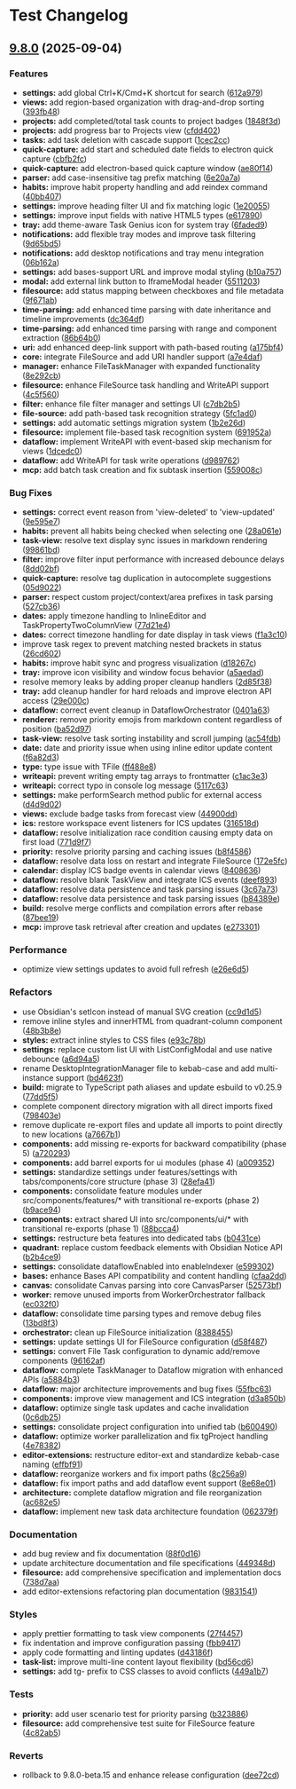 # Test Changelog

## [9.8.0](https://github.com/Quorafind/Obsidian-Task-Genius/compare/9.7.6...9.8.0) (2025-09-04)

### Features

* **settings:** add global Ctrl+K/Cmd+K shortcut for search ([612a979](https://github.com/Quorafind/Obsidian-Task-Genius/commit/612a979))
* **views:** add region-based organization with drag-and-drop sorting ([393fb48](https://github.com/Quorafind/Obsidian-Task-Genius/commit/393fb48))
* **projects:** add completed/total task counts to project badges ([1848f3d](https://github.com/Quorafind/Obsidian-Task-Genius/commit/1848f3d))
* **projects:** add progress bar to Projects view ([cfdd402](https://github.com/Quorafind/Obsidian-Task-Genius/commit/cfdd402))
* **tasks:** add task deletion with cascade support ([1cec2cc](https://github.com/Quorafind/Obsidian-Task-Genius/commit/1cec2cc))
* **quick-capture:** add start and scheduled date fields to electron quick capture ([cbfb2fc](https://github.com/Quorafind/Obsidian-Task-Genius/commit/cbfb2fc))
* **quick-capture:** add electron-based quick capture window ([ae80f14](https://github.com/Quorafind/Obsidian-Task-Genius/commit/ae80f14))
* **parser:** add case-insensitive tag prefix matching ([6e20a7a](https://github.com/Quorafind/Obsidian-Task-Genius/commit/6e20a7a))
* **habits:** improve habit property handling and add reindex command ([40bb407](https://github.com/Quorafind/Obsidian-Task-Genius/commit/40bb407))
* **settings:** improve heading filter UI and fix matching logic ([1e20055](https://github.com/Quorafind/Obsidian-Task-Genius/commit/1e20055))
* **settings:** improve input fields with native HTML5 types ([e617890](https://github.com/Quorafind/Obsidian-Task-Genius/commit/e617890))
* **tray:** add theme-aware Task Genius icon for system tray ([6faded9](https://github.com/Quorafind/Obsidian-Task-Genius/commit/6faded9))
* **notifications:** add flexible tray modes and improve task filtering ([9d65bd5](https://github.com/Quorafind/Obsidian-Task-Genius/commit/9d65bd5))
* **notifications:** add desktop notifications and tray menu integration ([06b162a](https://github.com/Quorafind/Obsidian-Task-Genius/commit/06b162a))
* **settings:** add bases-support URL and improve modal styling ([b10a757](https://github.com/Quorafind/Obsidian-Task-Genius/commit/b10a757))
* **modal:** add external link button to IframeModal header ([5511203](https://github.com/Quorafind/Obsidian-Task-Genius/commit/5511203))
* **filesource:** add status mapping between checkboxes and file metadata ([9f671ab](https://github.com/Quorafind/Obsidian-Task-Genius/commit/9f671ab))
* **time-parsing:** add enhanced time parsing with date inheritance and timeline improvements ([dc364df](https://github.com/Quorafind/Obsidian-Task-Genius/commit/dc364df))
* **time-parsing:** add enhanced time parsing with range and component extraction ([86b64b0](https://github.com/Quorafind/Obsidian-Task-Genius/commit/86b64b0))
* **uri:** add enhanced deep-link support with path-based routing ([a175bf4](https://github.com/Quorafind/Obsidian-Task-Genius/commit/a175bf4))
* **core:** integrate FileSource and add URI handler support ([a7e4daf](https://github.com/Quorafind/Obsidian-Task-Genius/commit/a7e4daf))
* **manager:** enhance FileTaskManager with expanded functionality ([8e292cb](https://github.com/Quorafind/Obsidian-Task-Genius/commit/8e292cb))
* **filesource:** enhance FileSource task handling and WriteAPI support ([4c5f560](https://github.com/Quorafind/Obsidian-Task-Genius/commit/4c5f560))
* **filter:** enhance file filter manager and settings UI ([c7db2b5](https://github.com/Quorafind/Obsidian-Task-Genius/commit/c7db2b5))
* **file-source:** add path-based task recognition strategy ([5fc1ad0](https://github.com/Quorafind/Obsidian-Task-Genius/commit/5fc1ad0))
* **settings:** add automatic settings migration system ([1b2e26d](https://github.com/Quorafind/Obsidian-Task-Genius/commit/1b2e26d))
* **filesource:** implement file-based task recognition system ([691952a](https://github.com/Quorafind/Obsidian-Task-Genius/commit/691952a))
* **dataflow:** implement WriteAPI with event-based skip mechanism for views ([1dcedc0](https://github.com/Quorafind/Obsidian-Task-Genius/commit/1dcedc0))
* **dataflow:** add WriteAPI for task write operations ([d989762](https://github.com/Quorafind/Obsidian-Task-Genius/commit/d989762))
* **mcp:** add batch task creation and fix subtask insertion ([559008c](https://github.com/Quorafind/Obsidian-Task-Genius/commit/559008c))

### Bug Fixes

* **settings:** correct event reason from 'view-deleted' to 'view-updated' ([9e595e7](https://github.com/Quorafind/Obsidian-Task-Genius/commit/9e595e7))
* **habits:** prevent all habits being checked when selecting one ([28a061e](https://github.com/Quorafind/Obsidian-Task-Genius/commit/28a061e))
* **task-view:** resolve text display sync issues in markdown rendering ([99861bd](https://github.com/Quorafind/Obsidian-Task-Genius/commit/99861bd))
* **filter:** improve filter input performance with increased debounce delays ([8dd02bf](https://github.com/Quorafind/Obsidian-Task-Genius/commit/8dd02bf))
* **quick-capture:** resolve tag duplication in autocomplete suggestions ([05d9022](https://github.com/Quorafind/Obsidian-Task-Genius/commit/05d9022))
* **parser:** respect custom project/context/area prefixes in task parsing ([527cb36](https://github.com/Quorafind/Obsidian-Task-Genius/commit/527cb36))
* **dates:** apply timezone handling to InlineEditor and TaskPropertyTwoColumnView ([77d21e4](https://github.com/Quorafind/Obsidian-Task-Genius/commit/77d21e4))
* **dates:** correct timezone handling for date display in task views ([f1a3c10](https://github.com/Quorafind/Obsidian-Task-Genius/commit/f1a3c10))
* improve task regex to prevent matching nested brackets in status ([26cd602](https://github.com/Quorafind/Obsidian-Task-Genius/commit/26cd602))
* **habits:** improve habit sync and progress visualization ([d18267c](https://github.com/Quorafind/Obsidian-Task-Genius/commit/d18267c))
* **tray:** improve icon visibility and window focus behavior ([a5aedad](https://github.com/Quorafind/Obsidian-Task-Genius/commit/a5aedad))
* resolve memory leaks by adding proper cleanup handlers ([2d85f38](https://github.com/Quorafind/Obsidian-Task-Genius/commit/2d85f38))
* **tray:** add cleanup handler for hard reloads and improve electron API access ([29e000c](https://github.com/Quorafind/Obsidian-Task-Genius/commit/29e000c))
* **dataflow:** correct event cleanup in DataflowOrchestrator ([0401a63](https://github.com/Quorafind/Obsidian-Task-Genius/commit/0401a63))
* **renderer:** remove priority emojis from markdown content regardless of position ([ba52d97](https://github.com/Quorafind/Obsidian-Task-Genius/commit/ba52d97))
* **task-view:** resolve task sorting instability and scroll jumping ([ac54fdb](https://github.com/Quorafind/Obsidian-Task-Genius/commit/ac54fdb))
* **date:** date and priority issue when using inline editor update content ([f6a82d3](https://github.com/Quorafind/Obsidian-Task-Genius/commit/f6a82d3))
* **type:** type issue with TFile ([ff488e8](https://github.com/Quorafind/Obsidian-Task-Genius/commit/ff488e8))
* **writeapi:** prevent writing empty tag arrays to frontmatter ([c1ac3e3](https://github.com/Quorafind/Obsidian-Task-Genius/commit/c1ac3e3))
* **writeapi:** correct typo in console log message ([5117c63](https://github.com/Quorafind/Obsidian-Task-Genius/commit/5117c63))
* **settings:** make performSearch method public for external access ([d4d9d02](https://github.com/Quorafind/Obsidian-Task-Genius/commit/d4d9d02))
* **views:** exclude badge tasks from forecast view ([44900dd](https://github.com/Quorafind/Obsidian-Task-Genius/commit/44900dd))
* **ics:** restore workspace event listeners for ICS updates ([316518d](https://github.com/Quorafind/Obsidian-Task-Genius/commit/316518d))
* **dataflow:** resolve initialization race condition causing empty data on first load ([771d9f7](https://github.com/Quorafind/Obsidian-Task-Genius/commit/771d9f7))
* **priority:** resolve priority parsing and caching issues ([b8f4586](https://github.com/Quorafind/Obsidian-Task-Genius/commit/b8f4586))
* **dataflow:** resolve data loss on restart and integrate FileSource ([172e5fc](https://github.com/Quorafind/Obsidian-Task-Genius/commit/172e5fc))
* **calendar:** display ICS badge events in calendar views ([8408636](https://github.com/Quorafind/Obsidian-Task-Genius/commit/8408636))
* **dataflow:** resolve blank TaskView and integrate ICS events ([deef893](https://github.com/Quorafind/Obsidian-Task-Genius/commit/deef893))
* **dataflow:** resolve data persistence and task parsing issues ([3c67a73](https://github.com/Quorafind/Obsidian-Task-Genius/commit/3c67a73))
* **dataflow:** resolve data persistence and task parsing issues ([b84389e](https://github.com/Quorafind/Obsidian-Task-Genius/commit/b84389e))
* **build:** resolve merge conflicts and compilation errors after rebase ([87bee19](https://github.com/Quorafind/Obsidian-Task-Genius/commit/87bee19))
* **mcp:** improve task retrieval after creation and updates ([e273301](https://github.com/Quorafind/Obsidian-Task-Genius/commit/e273301))

### Performance

* optimize view settings updates to avoid full refresh ([e26e6d5](https://github.com/Quorafind/Obsidian-Task-Genius/commit/e26e6d5))

### Refactors

* use Obsidian's setIcon instead of manual SVG creation ([cc9d1d5](https://github.com/Quorafind/Obsidian-Task-Genius/commit/cc9d1d5))
* remove inline styles and innerHTML from quadrant-column component ([48b3b8e](https://github.com/Quorafind/Obsidian-Task-Genius/commit/48b3b8e))
* **styles:** extract inline styles to CSS files ([e93c78b](https://github.com/Quorafind/Obsidian-Task-Genius/commit/e93c78b))
* **settings:** replace custom list UI with ListConfigModal and use native debounce ([a6d94a5](https://github.com/Quorafind/Obsidian-Task-Genius/commit/a6d94a5))
* rename DesktopIntegrationManager file to kebab-case and add multi-instance support ([bd4623f](https://github.com/Quorafind/Obsidian-Task-Genius/commit/bd4623f))
* **build:** migrate to TypeScript path aliases and update esbuild to v0.25.9 ([77dd5f5](https://github.com/Quorafind/Obsidian-Task-Genius/commit/77dd5f5))
* complete component directory migration with all direct imports fixed ([798403e](https://github.com/Quorafind/Obsidian-Task-Genius/commit/798403e))
* remove duplicate re-export files and update all imports to point directly to new locations ([a7667b1](https://github.com/Quorafind/Obsidian-Task-Genius/commit/a7667b1))
* **components:** add missing re-exports for backward compatibility (phase 5) ([a720293](https://github.com/Quorafind/Obsidian-Task-Genius/commit/a720293))
* **components:** add barrel exports for ui modules (phase 4) ([a009352](https://github.com/Quorafind/Obsidian-Task-Genius/commit/a009352))
* **settings:** standardize settings under features/settings with tabs/components/core structure (phase 3) ([28efa41](https://github.com/Quorafind/Obsidian-Task-Genius/commit/28efa41))
* **components:** consolidate feature modules under src/components/features/* with transitional re-exports (phase 2) ([b9ace94](https://github.com/Quorafind/Obsidian-Task-Genius/commit/b9ace94))
* **components:** extract shared UI into src/components/ui/* with transitional re-exports (phase 1) ([88bcca4](https://github.com/Quorafind/Obsidian-Task-Genius/commit/88bcca4))
* **settings:** restructure beta features into dedicated tabs ([b0431ce](https://github.com/Quorafind/Obsidian-Task-Genius/commit/b0431ce))
* **quadrant:** replace custom feedback elements with Obsidian Notice API ([b2b4ce9](https://github.com/Quorafind/Obsidian-Task-Genius/commit/b2b4ce9))
* **settings:** consolidate dataflowEnabled into enableIndexer ([e599302](https://github.com/Quorafind/Obsidian-Task-Genius/commit/e599302))
* **bases:** enhance Bases API compatibility and content handling ([cfaa2dd](https://github.com/Quorafind/Obsidian-Task-Genius/commit/cfaa2dd))
* **canvas:** consolidate Canvas parsing into core CanvasParser ([52573bf](https://github.com/Quorafind/Obsidian-Task-Genius/commit/52573bf))
* **worker:** remove unused imports from WorkerOrchestrator fallback ([ec032f0](https://github.com/Quorafind/Obsidian-Task-Genius/commit/ec032f0))
* **dataflow:** consolidate time parsing types and remove debug files ([13bd8f3](https://github.com/Quorafind/Obsidian-Task-Genius/commit/13bd8f3))
* **orchestrator:** clean up FileSource initialization ([8388455](https://github.com/Quorafind/Obsidian-Task-Genius/commit/8388455))
* **settings:** update settings UI for FileSource configuration ([d58f487](https://github.com/Quorafind/Obsidian-Task-Genius/commit/d58f487))
* **settings:** convert File Task configuration to dynamic add/remove components ([96162af](https://github.com/Quorafind/Obsidian-Task-Genius/commit/96162af))
* **dataflow:** complete TaskManager to Dataflow migration with enhanced APIs ([a5884b3](https://github.com/Quorafind/Obsidian-Task-Genius/commit/a5884b3))
* **dataflow:** major architecture improvements and bug fixes ([55fbc63](https://github.com/Quorafind/Obsidian-Task-Genius/commit/55fbc63))
* **components:** improve view management and ICS integration ([d3a850b](https://github.com/Quorafind/Obsidian-Task-Genius/commit/d3a850b))
* **dataflow:** optimize single task updates and cache invalidation ([0c6db25](https://github.com/Quorafind/Obsidian-Task-Genius/commit/0c6db25))
* **settings:** consolidate project configuration into unified tab ([b600490](https://github.com/Quorafind/Obsidian-Task-Genius/commit/b600490))
* **dataflow:** optimize worker parallelization and fix tgProject handling ([4e78382](https://github.com/Quorafind/Obsidian-Task-Genius/commit/4e78382))
* **editor-extensions:** restructure editor-ext and standardize kebab-case naming ([effbf91](https://github.com/Quorafind/Obsidian-Task-Genius/commit/effbf91))
* **dataflow:** reorganize workers and fix import paths ([8c256a9](https://github.com/Quorafind/Obsidian-Task-Genius/commit/8c256a9))
* **dataflow:** fix import paths and add dataflow event support ([8e68e01](https://github.com/Quorafind/Obsidian-Task-Genius/commit/8e68e01))
* **architecture:** complete dataflow migration and file reorganization ([ac682e5](https://github.com/Quorafind/Obsidian-Task-Genius/commit/ac682e5))
* **dataflow:** implement new task data architecture foundation ([062379f](https://github.com/Quorafind/Obsidian-Task-Genius/commit/062379f))

### Documentation

* add bug review and fix documentation ([88f0d16](https://github.com/Quorafind/Obsidian-Task-Genius/commit/88f0d16))
* update architecture documentation and file specifications ([449348d](https://github.com/Quorafind/Obsidian-Task-Genius/commit/449348d))
* **filesource:** add comprehensive specification and implementation docs ([738d7aa](https://github.com/Quorafind/Obsidian-Task-Genius/commit/738d7aa))
* add editor-extensions refactoring plan documentation ([9831541](https://github.com/Quorafind/Obsidian-Task-Genius/commit/9831541))

### Styles

* apply prettier formatting to task view components ([27f4457](https://github.com/Quorafind/Obsidian-Task-Genius/commit/27f4457))
* fix indentation and improve configuration passing ([fbb9417](https://github.com/Quorafind/Obsidian-Task-Genius/commit/fbb9417))
* apply code formatting and linting updates ([d43186f](https://github.com/Quorafind/Obsidian-Task-Genius/commit/d43186f))
* **task-list:** improve multi-line content layout flexibility ([bd56cd6](https://github.com/Quorafind/Obsidian-Task-Genius/commit/bd56cd6))
* **settings:** add tg- prefix to CSS classes to avoid conflicts ([449a1b7](https://github.com/Quorafind/Obsidian-Task-Genius/commit/449a1b7))

### Tests

* **priority:** add user scenario test for priority parsing ([b323886](https://github.com/Quorafind/Obsidian-Task-Genius/commit/b323886))
* **filesource:** add comprehensive test suite for FileSource feature ([4c82ab5](https://github.com/Quorafind/Obsidian-Task-Genius/commit/4c82ab5))

### Reverts

* rollback to 9.8.0-beta.15 and enhance release configuration ([dee72cd](https://github.com/Quorafind/Obsidian-Task-Genius/commit/dee72cd))


